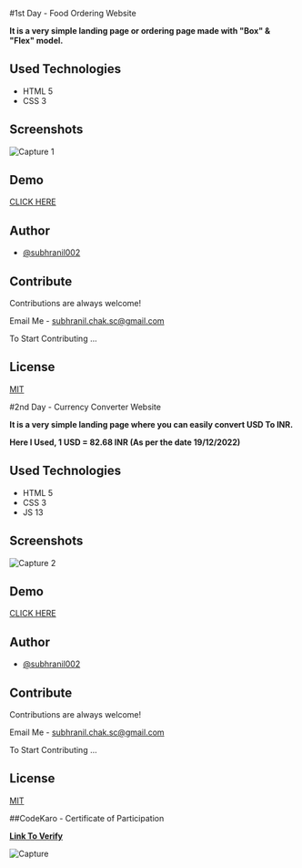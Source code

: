 
#1st Day - Food Ordering Website

<b>It is a very simple landing page or ordering page made with 
"Box" & "Flex" model.</b>


## Used Technologies
<ul>
  <li>HTML 5</li>
  <li>CSS 3</li>
</ul>

## Screenshots

![Capture 1](https://user-images.githubusercontent.com/106914208/210617608-db3ab4d9-ec8c-4fae-bb01-1907dd1f2599.PNG)

## Demo

 [CLICK HERE](https://food-ordering-landing-page.netlify.app)


## Author

- [@subhranil002](https://www.github.com/subhranil002)


## Contribute

Contributions are always welcome!

Email Me - subhranil.chak.sc@gmail.com

To Start Contributing ...


## License

 [MIT](https://choosealicense.com/licenses/mit/)


#2nd Day - Currency Converter Website

<b>It is a very simple landing page where you can easily convert USD To INR.</b>

<b>Here I Used, 1 USD = 82.68 INR (As per the date 19/12/2022)</b>

## Used Technologies
<ul>
  <li>HTML 5</li>
  <li>CSS 3</li>
  <li>JS 13</li>
</ul>

## Screenshots

![Capture 2](https://user-images.githubusercontent.com/106914208/210617714-062fdf61-f36d-46f4-a571-8c3cc10cd9d7.PNG)

## Demo

 [CLICK HERE](https://usd-to-inr-converter.netlify.app/)


## Author

- [@subhranil002](https://www.github.com/subhranil002)


## Contribute

Contributions are always welcome!

Email Me - subhranil.chak.sc@gmail.com

To Start Contributing ...


## License

 [MIT](https://choosealicense.com/licenses/mit/)

##CodeKaro - Certificate of Participation

<b>[Link To Verify](https://codekaro.in/workshop-certificate/c4b2c012de442d18)</b>

![Capture](https://user-images.githubusercontent.com/106914208/210619938-e1fe96ec-4b0f-4c98-9d94-3ac3c408501f.PNG)
